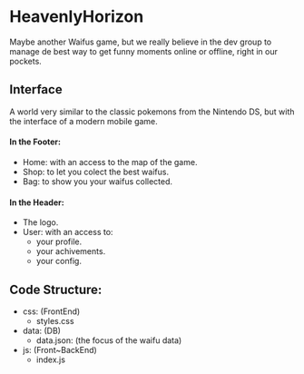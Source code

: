 # HeavenlyHorizon
Maybe another Waifus game, but we really believe in the dev group to manage de best way to get funny moments online or offline, right in our pockets.

<h2>Interface</h2>
A world very similar to the classic pokemons from the Nintendo DS, but with the interface of a modern mobile game.

<h4>In the Footer:</h4>

  + Home: with an access to the map of the game.
  + Shop: to let you colect the best waifus.
  + Bag: to show you your waifus collected.

<h4>In the Header:</h4>

  + The logo.
  + User: with an access to:
    - your profile.
    - your achivements.
    - your config.

<h2>Code Structure:</h2>

  + css: (FrontEnd)
    - styles.css
  + data: (DB)
    - data.json: (the focus of the waifu data)
  + js: (Front~BackEnd)
    - index.js
